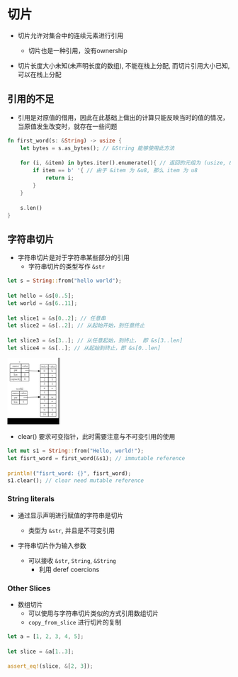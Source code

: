 # 切片

- 切片允许对集合中的连续元素进行引用
  - 切片也是一种引用，没有ownership

- 切片长度大小未知(未声明长度的数组), 不能在栈上分配, 而切片引用大小已知, 可以在栈上分配

## 引用的不足

- 引用是对原值的借用，因此在此基础上做出的计算只能反映当时的值的情况，当原值发生改变时，就存在一些问题

```rust
fn first_word(s: &String) -> usize {
    let bytes = s.as_bytes(); // &String 能够使用此方法

    for (i, &item) in bytes.iter().enumerate(){ // 返回的元组为 (usize, &u8)
        if item == b' '{ // 由于 &item 为 &u8, 那么 item 为 u8
            return i;
        }
    }

    s.len()
}
```

## 字符串切片

- 字符串切片是对于字符串某些部分的引用
  - 字符串切片的类型写作 `&str`

```rust
let s = String::from("hello world");

let hello = &s[0..5];
let world = &s[6..11];

let slice1 = &s[0..2]; // 任意串
let slice2 = &s[..2]; // 从起始开始，到任意终止

let slice3 = &s[3..]; // 从任意起始，到终止， 即 &s[3..len]
let slice4 = &s[..]; // 从起始到终止，即 &s[0..len]

```
![slice](./img/2022-04-17-10-14-06.png)

- clear() 要求可变指针，此时需要注意与不可变引用的使用

```rust
let mut s1 = String::from("Hello, world!");
let fisrt_word = first_word(&s1); // immutable reference

println!("fisrt_word: {}", fisrt_word);
s1.clear(); // clear need mutable reference
```

### String literals

- 通过显示声明进行赋值的字符串是切片
  - 类型为 `&str`, 并且是不可变引用

- 字符串切片作为输入参数
  - 可以接收 `&str`, `String`, `&String`
    - 利用 deref coercions
### Other Slices

- 数组切片
  - 可以使用与字符串切片类似的方式引用数组切片
  - `copy_from_slice` 进行切片的复制

```rust
let a = [1, 2, 3, 4, 5];

let slice = &a[1..3];

assert_eq!(slice, &[2, 3]);
```